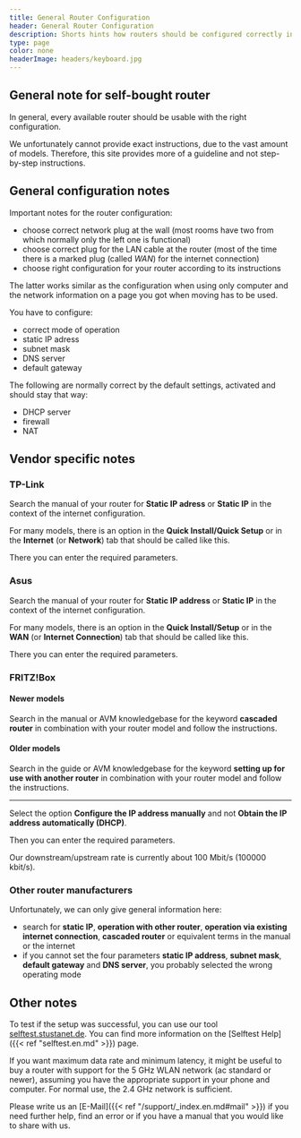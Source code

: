```yaml
---
title: General Router Configuration
header: General Router Configuration
description: Shorts hints how routers should be configured correctly in the StuSta.
type: page
color: none
headerImage: headers/keyboard.jpg
---
```


## General note for self-bought router

In general, every available router should be usable with the right configuration.

We unfortunately cannot provide exact instructions, due to the vast amount of models.
Therefore, this site provides more of a guideline and not step-by-step instructions.

## General configuration notes

Important notes for the router configuration:

* choose correct network plug at the wall (most rooms have two from which normally only the left one is functional)
* choose correct plug for the LAN cable at the router (most of the time there is a marked plug (called *WAN*) for the internet connection)
* choose right configuration for your router according to its instructions

The latter works similar as the configuration when using only computer and the network information on a page you got when moving has to be used.

You have to configure:

* correct mode of operation
* static IP adress
* subnet mask
* DNS server
* default gateway

The following are normally correct by the default settings, activated and should stay that way:

* DHCP server
* firewall
* NAT

## Vendor specific notes

### TP-Link

Search the manual of your router for **Static IP adress** or **Static IP** in the context of the internet configuration.

For many models, there is an option in the **Quick Install/Quick Setup** or in the **Internet** (or **Network**) tab that should be called like this.

There you can enter the required parameters.

### Asus

Search the manual of your router for **Static IP address** or **Static IP** in the context of the internet configuration.

For many models, there is an option in the **Quick Install/Setup** or in the **WAN** (or **Internet Connection**) tab that should be called like this.

There you can enter the required parameters.

### FRITZ!Box

#### Newer models

Search in the manual or AVM knowledgebase for the keyword **cascaded router** in combination with your router model and follow the instructions.

#### Older models

Search in the guide or AVM knowledgebase for the keyword **setting up for use with another router** in combination with your router model and follow the instructions.

-------------

Select the option **Configure the IP address manually** and not **Obtain the IP address automatically (DHCP)**.

Then you can enter the required parameters.

Our downstream/upstream rate is currently about 100 Mbit/s (100000 kbit/s).

### Other router manufacturers

Unfortunately, we can only give general information here:

* search for **static IP**, **operation with other router**, **operation via existing internet connection**, **cascaded router** or equivalent terms in the manual or the internet
* if you cannot set the four parameters **static IP address**, **subnet mask**, **default gateway** and **DNS server**, you probably selected the wrong operating mode

## Other notes

To test if the setup was successful, you can use our tool [selftest.stustanet.de](http://selftest.stustanet.de).
You can find more information on the [Selftest Help]({{< ref "selftest.en.md" >}}) page.

If you want maximum data rate and minimum latency, it might be useful to buy a router with support for the 5 GHz WLAN network (ac standard or newer), assuming you have the appropriate support in your phone and computer.
For normal use, the 2.4 GHz network is sufficient.

Please write us an [E-Mail]({{< ref "/support/_index.en.md#mail" >}}) if you need further help, find an error or if you have a manual that you would like to share with us.